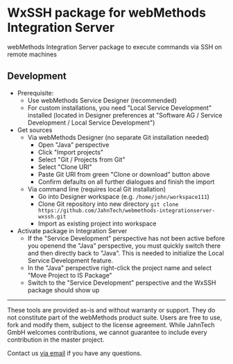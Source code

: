 # WxSSH package for webMethods Integration Server

webMethods Integration Server package to execute commands via SSH on remote machines



## Development

- Prerequisite:
  - Use webMethods Service Designer (recommended)
  - For custom installations, you need "Local Service Development" installed 
    (located in Designer preferences at  "Software AG / Service Development / Local Service Development")
- Get sources
  - Via webMethods Designer (no separate Git installation needed)
    - Open "Java" perspective
	- Click "Import projects"
	- Select "Git / Projects from Git"
	- Select "Clone URI"
	- Paste Git URI from green "Clone or download" button above
	- Confirm defaults on all further dialogues and finish the import
  - Via command line (requires local Git installation)
    - Go into Designer workspace (e.g. `/home/john/workspace111`)
    - Clone Git repository into new directory `git clone https://github.com/JahnTech/webmethods-integrationserver-wxssh.git`
	- Import as existing project into workspace
- Activate package in Integration Server
	- If the "Service Development" perspective has not been active before you openend the "Java" perspective, you must quickly switch there and then directly back to "Java". This is needed to initialize the Local Service Development feature.
	- In the "Java" perspective right-click the project name and select "Move Project to IS Package"
	- Switch to the "Service Development" perspective and the WxSSH package should show up
	
	

______________________
These tools are provided as-is and without warranty or support. They do not constitute part of the webMethods product suite. Users are free to use, fork and modify them, subject to the license agreement. While JahnTech GmbH welcomes contributions, we cannot guarantee to include every contribution in the master project.

Contact us [via email](mailto:info@jahntech.com?subject=GitHub/webMethods) if you have any questions.
